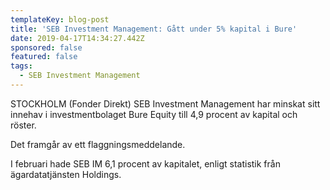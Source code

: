 ```yaml
---
templateKey: blog-post
title: 'SEB Investment Management: Gått under 5% kapital i Bure'
date: 2019-04-17T14:34:27.442Z
sponsored: false
featured: false
tags:
  - SEB Investment Management
---
```

STOCKHOLM (Fonder Direkt) SEB Investment Management har minskat sitt innehav i investmentbolaget Bure Equity till 4,9 procent av kapital och röster.



Det framgår av ett flaggningsmeddelande.



I februari hade SEB IM 6,1 procent av kapitalet, enligt statistik från ägardatatjänsten Holdings.
